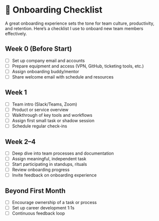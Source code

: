 # 🛬 Onboarding Checklist

A great onboarding experience sets the tone for team culture, productivity, and retention. Here’s a checklist I use to onboard new team members effectively.

## Week 0 (Before Start)
- [ ] Set up company email and accounts
- [ ] Prepare equipment and access (VPN, GitHub, ticketing tools, etc.)
- [ ] Assign onboarding buddy/mentor
- [ ] Share welcome email with schedule and resources

## Week 1
- [ ] Team intro (Slack/Teams, Zoom)
- [ ] Product or service overview
- [ ] Walkthrough of key tools and workflows
- [ ] Assign first small task or shadow session
- [ ] Schedule regular check-ins

## Week 2–4
- [ ] Deep dive into team processes and documentation
- [ ] Assign meaningful, independent task
- [ ] Start participating in standups, rituals
- [ ] Review onboarding progress
- [ ] Invite feedback on onboarding experience

## Beyond First Month
- [ ] Encourage ownership of a task or process
- [ ] Set up career development 1:1s
- [ ] Continuous feedback loop
